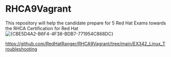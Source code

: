 # RHCA9Vagrant
This repository will help the candidate prepare for 5 Red Hat Exams towards the RHCA Certification for Red Hat
![{CBE5D4A2-B6F4-4F38-BDB7-771954C868DC}](https://github.com/user-attachments/assets/f995c405-4132-4bd8-8f13-4a888fcdb0c8)

https://github.com/RedHatRanger/RHCA9Vagrant/tree/main/EX342_Linux_Troubleshooting
